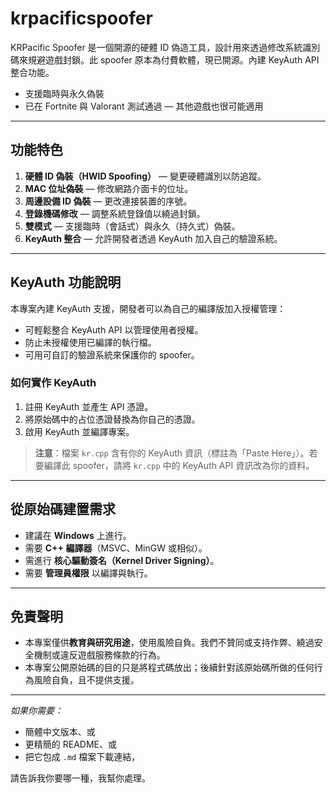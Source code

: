 # krpacificspoofer

KRPacific Spoofer 是一個開源的硬體 ID 偽造工具，設計用來透過修改系統識別碼來規避遊戲封鎖。此 spoofer 原本為付費軟體，現已開源。內建 KeyAuth API 整合功能。

* 支援臨時與永久偽裝
* 已在 Fortnite 與 Valorant 測試通過 — 其他遊戲也很可能適用

---

## 功能特色

1. **硬體 ID 偽裝（HWID Spoofing）** — 變更硬體識別以防追蹤。
2. **MAC 位址偽裝** — 修改網路介面卡的位址。
3. **周邊設備 ID 偽裝** — 更改連接裝置的序號。
4. **登錄機碼修改** — 調整系統登錄值以繞過封鎖。
5. **雙模式** — 支援臨時（會話式）與永久（持久式）偽裝。
6. **KeyAuth 整合** — 允許開發者透過 KeyAuth 加入自己的驗證系統。

---

## KeyAuth 功能說明

本專案內建 KeyAuth 支援，開發者可以為自己的編譯版加入授權管理：

* 可輕鬆整合 KeyAuth API 以管理使用者授權。
* 防止未授權使用已編譯的執行檔。
* 可用可自訂的驗證系統來保護你的 spoofer。

### 如何實作 KeyAuth

1. 註冊 KeyAuth 並產生 API 憑證。
2. 將原始碼中的占位憑證替換為你自己的憑證。
3. 啟用 KeyAuth 並編譯專案。

> **注意**：檔案 `kr.cpp` 含有你的 KeyAuth 資訊（標註為「Paste Here」）。若要編譯此 spoofer，請將 `kr.cpp` 中的 KeyAuth API 資訊改為你的資料。

---

## 從原始碼建置需求

* 建議在 **Windows** 上進行。
* 需要 **C++ 編譯器**（MSVC、MinGW 或相似）。
* 需進行 **核心驅動簽名（Kernel Driver Signing）**。
* 需要 **管理員權限** 以編譯與執行。

---

## 免責聲明

* 本專案僅供**教育與研究用途**，使用風險自負。我們不贊同或支持作弊、繞過安全機制或違反遊戲服務條款的行為。
* 本專案公開原始碼的目的只是將程式碼放出；後續針對該原始碼所做的任何行為風險自負，且不提供支援。

---

*如果你需要：*

* 簡體中文版本、或
* 更精簡的 README、或
* 把它包成 `.md` 檔案下載連結，

請告訴我你要哪一種，我幫你處理。
